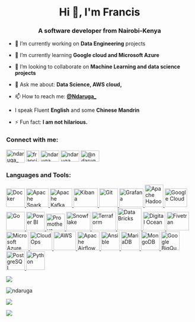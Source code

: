 <h1 align="center">Hi 👋, I'm Francis</h1>
<h3 align="center">A software developer from Nairobi-Kenya</h3>
<!---
<p align="left"> <img src="https://komarev.com/ghpvc/?username=ndaruga&label=Profile%20views&color=0e75b6&style=flat" alt="Ndaruga" /> </p>
--->

<!--- <p align="left"> <a href="https://twitter.com/ndaruga_" target="blank"><img src="https://img.shields.io/twitter/follow/ndaruga_?logo=twitter&style=for-the-badge" alt="ndaruga_" /></a> </p> --->

- 🔭 I’m currently working on **Data Engineering** projects

- 🌱 I’m currently learning **Google cloud and Microsoft Azure**

- 👯 I’m looking to collaborate on **Machine Learning and data science projects**

- 💬 Ask me about: **Data Science, AWS cloud,**

- 📫 How to reach me: **[@Ndaruga_](https://twitter.com/Ndaruga_)**

- I speak Fluent **English** and some **Chinese Mandrin**

- ⚡ Fun fact: **I am not hilarious.**

<h3 align="left">Connect with me:</h3>
<p align="left">
<a href="https://twitter.com/ndaruga_" target="blank"><img align="center" src="https://user-images.githubusercontent.com/68260816/211199967-1e9bb95b-318f-4af3-8e79-cdd50bf1aa6d.png" alt="ndaruga_" height="35" width="50" /></a>
<a href="https://linkedin.com/in/francis-ndaruga" target="blank"><img align="center" src="https://user-images.githubusercontent.com/68260816/211200043-e635f942-85e1-45b2-b6c6-2a60c841a9a7.png" alt="francis-ndaruga" height="30" width="35" /></a>
<a href="https://stackoverflow.com/users/14882285/ndaruga" target="blank"><img align="center" src="https://user-images.githubusercontent.com/68260816/211200143-022ad559-7a71-4747-8506-293feaa34d20.png" alt="ndaruga" height="30" width="50" /></a>
<a href="https://kaggle.com/ndaruga" target="blank"><img align="center" src="https://raw.githubusercontent.com/rahuldkjain/github-profile-readme-generator/master/src/images/icons/Social/kaggle.svg" alt="ndaruga" height="30" width="50" /></a>
<a href="https://medium.com/@ndaruga" target="blank"><img align="center" src="https://raw.githubusercontent.com/rahuldkjain/github-profile-readme-generator/master/src/images/icons/Social/medium.svg" alt="@ndaruga" height="30" width="50" /></a>
</p>

<h3 align="left">Languages and Tools:</h3>
<p align="left"> 
<a href="https://www.docker.com/ndaruga" target="_blank" rel="noreferrer"> <img src="https://www.vectorlogo.zone/logos/docker/docker-ar21.svg" alt="Docker" width="50" height="50"/> </a> 
<a href="#"> <img src="https://www.vectorlogo.zone/logos/apache_spark/apache_spark-ar21.svg" alt="Apache Spark" width="60" height="50"/> </a>
<a href="#"> <img src="https://www.vectorlogo.zone/logos/apache_kafka/apache_kafka-ar21.svg" alt="Apache Kafka" width="60" height="50"/> </a>
<a href="#"> <img src="https://www.vectorlogo.zone/logos/elasticco_kibana/elasticco_kibana-ar21.svg" alt="Kibana" width="65" height="50"/> </a>
<a href="#"> <img src="https://www.vectorlogo.zone/logos/git-scm/git-scm-icon.svg" alt="Git" width="50" height="50"/> </a>
<a href="#"> <img src="https://www.vectorlogo.zone/logos/grafana/grafana-ar21.svg" alt="Grafana" width="65" height="50"/> </a>
<a href="#"> <img src="https://www.vectorlogo.zone/logos/apache_hadoop/apache_hadoop-ar21.svg" alt="Apache Hadoop" width="50" height="60"/> </a>
<a href="#"> <img src="https://www.vectorlogo.zone/logos/google_cloud/google_cloud-ar21.svg" alt="Google Cloud" width="60" height="50"/> </a>
<a href="#"> <img src="https://www.vectorlogo.zone/logos/golang/golang-official.svg" alt="Go" width="50" height="50"/> </a>
<a href="#"> <img src="https://www.vectorlogo.zone/logos/microsoft_powerbi/microsoft_powerbi-icon.svg" alt="Power BI" width="50" height="50"/> </a>
<a href="#"> <img src="https://www.vectorlogo.zone/logos/prometheusio/prometheusio-ar21.svg" alt="Promotheus" width="50" height="45"/> </a>
<a href="#"> <img src="https://www.vectorlogo.zone/logos/snowflake/snowflake-ar21.svg" alt="Snowflake" width="65" height="50"/> </a>
<a href="#"> <img src="https://www.vectorlogo.zone/logos/terraformio/terraformio-ar21.svg" alt="Terraform" width="65" height="50"/> </a>
<a href="#"> <img src="https://www.vectorlogo.zone/logos/databricks/databricks-ar21.svg" alt="Data Bricks" width="65" height="60"/> </a>
<a href="#"> <img src="https://www.vectorlogo.zone/logos/digitalocean/digitalocean-ar21.svg" alt="Digital Ocean" width="60" height="50"/> </a>
<a href="#"> <img src="https://www.vectorlogo.zone/logos/fivetran/fivetran-ar21.svg" alt="Fivetran" width="60" height="50"/> </a>
<a href="#"> <img src="https://www.vectorlogo.zone/logos/microsoft_azure/microsoft_azure-ar21.svg" alt="Microsoft Azure" width="60" height="50"/> </a>
<a href="#"> <img src="https://www.vectorlogo.zone/logos/cloudops/cloudops-ar21.svg" alt="Cloud Ops" width="60" height="50"/> </a>
<a href="#"> <img src="https://www.vectorlogo.zone/logos/amazon_aws/amazon_aws-ar21.svg" alt="AWS" width="60" height="50"/> </a>
<a href="#"> <img src="https://www.svgrepo.com/show/353380/airflow.svg" alt="Apache Airflow" width="60" height="50"/> </a>
<a href="#"> <img src="https://www.svgrepo.com/show/353399/ansible.svg" alt="Ansible" width="50" height="50"/> </a>
<a href="#"> <img src="https://www.vectorlogo.zone/logos/mariadb/mariadb-icon.svg" alt="MariaDB" width="50" height="50"/> </a>
<a href="#"> <img src="https://www.vectorlogo.zone/logos/mongodb/mongodb-ar21.svg" alt="MongoDB" width="50" height="50"/> </a>
<a href="#"> <img src="https://www.vectorlogo.zone/logos/google_bigquery/google_bigquery-ar21.svg" alt="Google BigQuery" width="50" height="50"/> </a>
<a href="#"> <img src="https://www.vectorlogo.zone/logos/postgresql/postgresql-horizontal.svg" alt="PostgreSQL" width="50" height="50"/> </a>
<a href="#"> <img src="https://www.vectorlogo.zone/logos/python/python-ar21.svg" alt="Python" width="50" height="50"/> </a>
</p>


<p><img align="center" src="https://github-readme-stats.vercel.app/api?username=Ndaruga&show_icons=true&include_all_commits=true&theme=radical" /></p>
<p><img align="center" src="https://github-readme-streak-stats.herokuapp.com/?user=Ndaruga&layout=compact&theme=radical" alt="ndaruga" /></p>
<p><img align="center" src="https://github-readme-stats.vercel.app/api/top-langs/?username=Ndaruga&layout=compact&theme=radical" /></p>
<!-- <p><img align="center" src="https://github-readme-activity-graph.cyclic.app/graph?username=Ndaruga&theme=github-compact" /></p> -->
<p><img align="center" src="https://github-readme-activity-graph.vercel.app/graph?username=Ndaruga&theme=github-compact" /></p>


